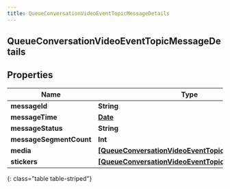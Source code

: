```yaml
---
title: QueueConversationVideoEventTopicMessageDetails
---
```

## QueueConversationVideoEventTopicMessageDetails

## Properties

|Name | Type | Description | Notes|
|------------ | ------------- | ------------- | -------------|
| **messageId** | **String** |  | [optional] |
| **messageTime** | [**Date**](Date.html) |  | [optional] |
| **messageStatus** | **String** |  | [optional] |
| **messageSegmentCount** | **Int** |  | [optional] |
| **media** | [**[QueueConversationVideoEventTopicMessageMedia]**](QueueConversationVideoEventTopicMessageMedia.html) |  | [optional] |
| **stickers** | [**[QueueConversationVideoEventTopicMessageSticker]**](QueueConversationVideoEventTopicMessageSticker.html) |  | [optional] |
{: class="table table-striped"}


